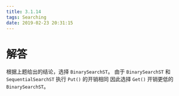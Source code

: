```yaml
---
title: 3.1.14
tags: Searching
date: 2019-02-23 20:31:15
---
```


# 解答

根据上题给出的结论，选择 `BinarySearchST`。
由于 `BinarySearchST` 和 `SequentialSearchST` 执行 `Put()` 的开销相同
因此选择 `Get()` 开销更低的 `BinarySearchST`。
